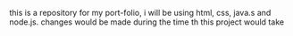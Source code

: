 this is a repository for my port-folio, i will be using html, css, java.s and node.js. changes would be made during the time th this project would take

